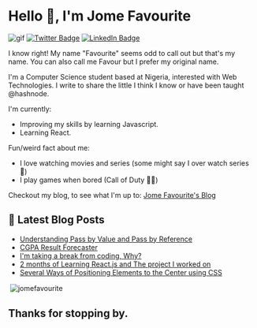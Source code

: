 # Hello 👋, I'm Jome Favourite

![gif](https://jomefavourite.github.io/Images/gif.gif)
[![Twitter Badge](https://img.shields.io/badge/Twitter-Profile-informational?style=flat&logo=twitter&logoColor=white&color=1CA2F1)](https://twitter.com/FavouriteJome1)
[![LinkedIn Badge](https://img.shields.io/badge/LinkedIn-Profile-informational?style=flat&logo=linkedin&logoColor=white&color=0D76A8)](https://www.linkedin.com/in/favourite-jome/)

I know right! My name "Favourite" seems odd to call out but that's my name. You can also call me Favour but I prefer my original name.

I'm a Computer Science student based at Nigeria, interested with Web Technologies.
I write to share the little I think I know or have been taught @hashnode.

I'm currently:

- Improving my skills by learning Javascript.
- Learning React.

Fun/weird fact about me:

- I love watching movies and series (some might say I over watch series 😬)
- I play games when bored (Call of Duty 🦸‍♂️)

Checkout my blog, to see what I'm up to: [Jome Favourite's Blog](https://favouritejome.hashnode.dev/)

## 📖 Latest Blog Posts

<!-- BLOG-POST-LIST:START -->
- [Understanding Pass by Value and Pass by Reference](https://favouritejome.hashnode.dev/understanding-pass-by-value-and-pass-by-reference)
- [CGPA Result Forecaster](https://favouritejome.hashnode.dev/cgpa-result-forecaster)
- [I'm taking a break from coding, Why?](https://favouritejome.hashnode.dev/im-taking-a-break-from-coding-why)
- [2 months of Learning React.js and The project I worked on](https://favouritejome.hashnode.dev/2-months-of-learning-reactjs-and-the-project-i-worked-on)
- [Several Ways of Positioning Elements to the Center using  CSS](https://favouritejome.hashnode.dev/several-ways-of-positioning-elements-to-the-center-using-css)
<!-- BLOG-POST-LIST:END -->

<p>&nbsp;<img align="center" src="https://github-readme-stats.vercel.app/api?username=jomefavourite&show_icons=true" alt="jomefavourite" /></p>

## Thanks for stopping by.

<!--
- 👯 I’m looking to collaborate on ...
- 🤔 I’m looking for help with ...
- 💬 Ask me about ...
- 📫 How to reach me: ...
- 😄 Pronouns: ...
- ⚡ Fun fact: ...
-->

